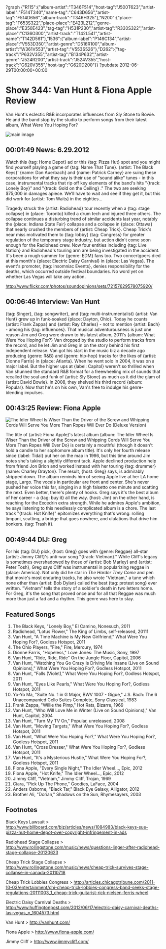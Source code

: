 ?graph {"R115":{"album-artist":"T346F514","host-tag":"J500T623","artist-label":"F514T340","name-tag":"C643D656","artist-tag":"F514D656","album-track":"T346H325"},"N200":{"place-tag":"T653S322","place-place":"E423L212","genre-place":"E350E423","tag-tag":"H531P230","artist-tag":"R330S322","artist-place":"C136O300","artist-track":"T142L541","artist-name":"T142D561"},"I536":{"album-label":"P146C134","artist-place":"V553D350","artist-genre":"D516R100","album-artist":"W361V553","artist-tag":"V553S526"},"D262":{"tag-track":"P632V355","artist-tag":"B134P632","artist-genre":"J524R200","artist-track":"J524V355","host-track":"G620V355","host-tag":"G620D200"}}
?pubdate 2012-06-29T00:00:00+00:00

# Show 344: Van Hunt & Fiona Apple Review
Van Hunt's eclectic R&B incorporates influences from Sly Stone to Bowie. He and the band stop by the studio to perform songs from their latest album, What Were You Hoping For?

![main image](http://static.soundopinions.org/images/2012/vanhunt.jpg)

## 00:01:49 News: 6.29.2012
Watch this {tag: Home Depot} ad or this {tag: Pizza Hut} spot and you might find yourself playing a game of {tag: Name That Tune}. {artist: The Black Keys}' {name: Dan Auerbach} and {name: Patrick Carney} are suing these corporations for what they say is their use of "sound alike" tunes - in this case, instrumental tracks that rip off key elements of the band's hits "{track: Lonely Boy}" and "{track: Gold on the Ceiling} ." The two are seeking $75,000 in damages apiece. We'll have to wait and see if they get it, but this did work for {artist: Tom Waits} in the eighties...

Tragedy struck the {artist: Radiohead} tour recently when a {tag: stage collapse} in {place: Toronto} killed a drum tech and injured three others. The collapse continues a disturbing trend of similar accidents last year, notably the {place: Indiana State Fair} collapse and a collapse in {place: Ottawa} that nearly crushed the members of {artist: Cheap Trick}. Cheap Trick's near miss motivated them to {tag: lobby} {tag: Congress} for greater regulation of the temporary stage industry, but action didn't come soon enough for the Radiohead crew. Now four entities including {tag: Live Nation} and Radiohead's touring arm are being investigated in the accident. It's been a rough summer for {genre: EDM} fans too. Two concertgoers died at this month's {place: Electric Daisy Carnival} in {place: Las Vegas}. The event's promoter, {tag: Insomniac Events}, denies responsibility for the deaths, which occurred outside festival boundaries. No word yet on whether Las Vegas will take any action.

http://www.flickr.com/photos/soundopinions/sets/72157629578075920/

## 00:06:46 Interview: Van Hunt
{tag: Singer}, {tag: songwriter}, and {tag: multi-instrumentalist} {artist: Van Hunt} grew up in funk-soaked {place: Dayton, Ohio}. Today he counts {artist: Frank Zappa} and {artist: Ray Charles} - not to mention {artist: Bach} - among his {tag: influences}. That musical adventurousness is just one reason Jim and Greg were drawn to his latest album, 2011's {album: What Were You Hoping For?} Van dropped by the studio to perform tracks from the record, and he let Jim and Greg in on the story behind his first independent release. Van got his start in the music biz a decade ago producing {genre: R&B} and {genre: hip-hop} tracks for the likes of {artist: Dionne Farris} in {place: Atlanta}. When he went solo in 2004, it was on a major label. But the higher ups at {label: Capitol} weren't so thrilled when Van shunned the standard R&B format for a freewheeling mix of sounds that recalled the soul and funk of {artist: Sly Stone} as much as it did the glam of {artist: David Bowie}. In 2008, they shelved his third record {album: Popular}. Now that he's on his own, Van's free to indulge his genre-blending impulses.

## 00:43:25 Review: Fiona Apple
![The Idler Wheel Is Wiser Than the Driver of the Screw and Whipping Cords Will Serve You More Than Ropes Will Ever Do (Deluxe Version)](http://is3.mzstatic.com/image/thumb/Music/v4/5a/c2/b4/5ac2b457-8f2c-221c-7afc-7888baf1c290/source/600x600bb.jpg "466131/531456290")

The title of {artist: Fiona Apple}'s latest album {album: The Idler Wheel Is Wiser Than the Driver of the Screw and Whipping Cords Will Serve You More Than Ropes Will Ever Do} is certainly a mouthful (though it doesn't hold a candle to her sophomore album title). It's only her fourth release since {label: Tidal} put her on the map in 1996, but this time around Jim notes she's taking a slightly different tack. Apple declined production help from friend Jon Brion and worked instead with her touring {tag: drummer} {name: Charley Drayton}. The result, {host: Greg} says, is admirably stripped down. The album reminds him of seeing Apple live at her LA home stage, Largo. The vocals in particular are front and center. She's never pushed her voice this far, singing in a high falsetto one minute and scatting the next. Even better, there's plenty of hooks. Greg says it's the best album of her career - a {tag: buy it} all the way. {host: Jim} on the other hand, is reaching for the Excedrin extra strength. While he admires Apple's ambition, he says listening to this needlessly complicated album is a chore. The last track "{track: Hot Knife}" epitomizes everything that's wrong: rolling timpani, scatting, a bridge that goes nowhere, and ululations that drive him bonkers. {tag: Trash it}.

## 00:49:44 DIJ: Greg
For his {tag: DIJ} pick, {host: Greg} goes with {genre: Reggae} all-star {artist: Jimmy Cliff}'s anti-war song "{track: Vietman}." While Cliff's legacy is sometimes overshadowed by those of {artist: Bob Marley} and {artist: Peter Tosh}, Greg says Cliff was instrumental in popularizing reggae in {place: America}. Not only did he star in *The Harder They Come* and pen that movie's most enduring tracks, he also wrote "Vietnam," a tune which none other than {artist: Bob Dylan} called the best {tag: protest song} ever written. "Vietnam" tells the story of a soldier's death in two letters home. For Greg, it's the song that proved once and for all that Reggae was much more than just a fad and a rhythm. This genre was here to stay.


## Featured Songs
1. The Black Keys, "Lonely Boy," El Camino, Nonesuch, 2011
2. Radiohead, "Lotus Flower," The King of Limbs, self-released, 20111
3. Van Hunt, "A Time Machine is My New Girlfriend," What Were You Hoping For?, Godless Hotspot, 2011
4. The Ohio Players, "Fire," Fire, Mercury, 1974
5. Dionne Farris, "Hopeless," Love Jones: The Music, Sony, 1997
6. Van Hunt, "Ride, Ride, Ride" On the Jungle Floor, Capitol, 2006
7. Van Hunt, "Watching You Go Crazy Is Driving Me Insane (Live on Sound Opinions)," What Were You Hoping For?, Godless Hotspot, 2011
8. Van Hunt, "Falls (Violet)," What Were You Hoping For?, Godless Hotspot, 2011
9. Van Hunt, "Eyes Like Pearls," What Were You Hoping For?, Godless Hotspot, 2011
10. Yo-Yo Ma, "Suite No. 1 in G Major, BWV 1007 - Gigue," J.S. Bach: The 6 Unaccompanied Cello Suites Complete, Sony Classical, 1983
11. Frank Zappa, "Willie the Pimp," Hot Rats, Bizarre, 1969
12. Van Hunt, "Who Will Love Me in Winter (Live on Sound Opinions)," Van Hunt, Capitol, 2004
13. Van Hunt, "Turn My TV On," Popular, unreleased, 2008
14. Van Hunt, "Moving Targets," What Were You Hoping For?, Godless Hotspot, 2011
15. Van Hunt, "What Were You Hoping For?," What Were You Hoping For?, Godless Hotspot, 2011
16. Van Hunt, "Cross Dresser," What Were You Hoping For?, Godless Hotspot, 2011
17. Van Hunt, "It's a Mysterious Hustle," What Were You Hoping For?, Godless Hotspot, 2011
18. Fiona Apple, "Every Single Night," The Idler Wheel..., Epic, 2012
19. Fiona Apple, "Hot Knife," The Idler Wheel..., Epic, 2012
20. Jimmy Cliff, "Vietnam," Jimmy Cliff, Trojan, 1969
21. Ciara, "Pick Up The Phone," Goodies, LaFace, 2004
22. Anders Osborne, "Black Tar," Black Eye Galaxy, Alligator, 2012
23. Brother Ali, "Dorian," Shadows on the Sun, Rhymesayers, 2003

## Footnotes
Black Keys Lawsuit > http://www.billboard.com/biz/articles/news/1084983/black-keys-sue-pizza-hut-home-depot-over-copyright-infringement-in-ads

Radiohead Stage Collapse > http://www.rollingstone.com/music/news/questions-linger-after-radiohead-stage-collapse-20120623

Cheap Trick Stage Collapse > http://www.rollingstone.com/music/news/cheap-trick-survives-stage-collapse-in-canada-20110718

Cheap Trick Lobbies Congress > http://articles.chicagotribune.com/2011-10-03/entertainment/chi-cheap-trick-lobbies-congress-band-seeks-stage-regulations-20111003_1_cheap-trick-guitarist-rick-nielsen-ferris-wheel

Electric Daisy Carnival Deaths > http://www.huffingtonpost.com/2012/06/17/electric-daisy-carnival-deaths-las-vegas_n_1604573.html

Van Hunt > http://vanhunt.com/

Fiona Apple > http://www.fiona-apple.com/

Jimmy Cliff  > http://www.jimmycliff.com/